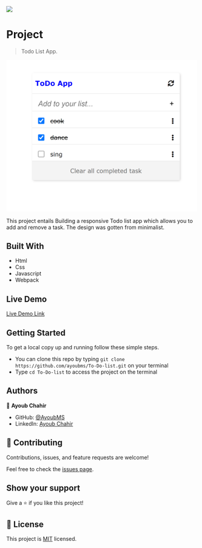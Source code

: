 ![](https://img.shields.io/badge/Microverse-blueviolet)

# Project

> Todo List App.

![screenshot](./src/screenshot.png)

This project entails Building a responsive Todo list app which allows you to add and remove a task. The design was gotten from minimalist.

## Built With

- Html
- Css
- Javascript
- Webpack

## Live Demo

[Live Demo Link](https://ayoubms.github.io/To-Do-list/)

## Getting Started

To get a local copy up and running follow these simple steps.

- You can clone this repo by typing `git clone https://github.com/ayoubms/To-Do-list.git` on your terminal
- Type `cd To-Do-list` to access the project on the terminal

## Authors

👤 **Ayoub Chahir**

- GitHub: [@AyoubMS](https://github.com/AyoubMs)
- LinkedIn: [Ayoub Chahir](https://www.linkedin.com/in/ayoub-chahir/)

## 🤝 Contributing

Contributions, issues, and feature requests are welcome!

Feel free to check the [issues page](https://github.com/AyoubMs/To-Do-list/issues).

## Show your support

Give a ⭐️ if you like this project!

## 📝 License

This project is [MIT](./MIT.md) licensed.

